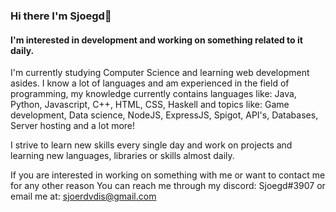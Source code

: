 ### Hi there I'm Sjoegd👋
#### I'm interested in development and working on something related to it daily.

 I'm currently studying Computer Science and learning web development asides.
 I know a lot of languages and am experienced in the field of programming, my knowledge currently
 contains languages like: Java, Python, Javascript, C++, HTML, CSS, Haskell and topics like: 
 Game development, Data science, NodeJS, ExpressJS, Spigot, API's, Databases, Server hosting and a lot more!

 I strive to learn new skills every single day and work on
 projects and learning new languages, libraries or skills almost daily.

 If you are interested in working on something with me or want to contact me for any other reason
 You can reach me through my discord: Sjoegd#3907 or email me at: sjoerdvdis@gmail.com
